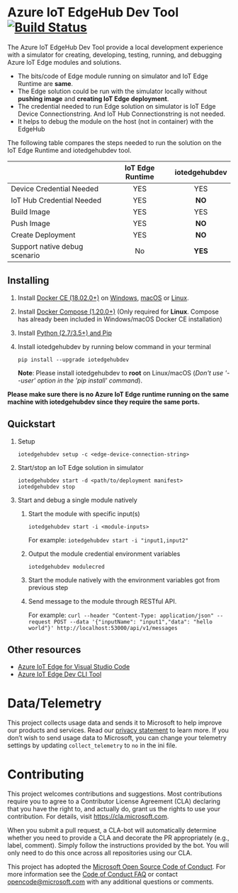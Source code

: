 # Azure IoT EdgeHub Dev Tool [![Build Status](https://travis-ci.org/Azure/iotedgehubdev.svg?branch=master)](https://travis-ci.org/Azure/iotedgehubdev)
The Azure IoT EdgeHub Dev Tool provide a local development experience with a simulator for creating, developing, testing, running, and debugging Azure IoT Edge modules and solutions.
- The bits/code of Edge module running on simulator and IoT Edge Runtime are **same**.
- The Edge solution could be run with the simulator locally without **pushing image** and **creating IoT Edge deployment**.
- The credential needed to run Edge solution on simulator is IoT Edge Device Connectionstring. And IoT Hub Connectionstring is not needed.
- It helps to debug the module on the host (not in container) with the EdgeHub

The following table compares the steps needed to run the solution on the IoT Edge Runtime and iotedgehubdev tool.

  |                     | IoT Edge Runtime | iotedgehubdev |
  | ------------------- |:----------------------------:|:-------------:|
  | Device Credential Needed | YES | YES |
  | IoT Hub Credential Needed | YES | **NO** |
  | Build Image | YES | YES |
  | Push Image | YES | **NO** |
  | Create Deployment | YES | **NO** |
  | Support native debug scenario| No | **YES** |

## Installing
1. Install [Docker CE (18.02.0+)](https://www.docker.com/community-edition) on
[Windows](https://docs.docker.com/docker-for-windows/install/), [macOS](https://docs.docker.com/docker-for-mac/install/) or [Linux](https://docs.docker.com/install/linux/docker-ce/ubuntu/#install-docker-ce).

2. Install [Docker Compose (1.20.0+)](https://docs.docker.com/compose/install/#install-compose) (Only required for **Linux**. Compose has already been included in Windows/macOS Docker CE installation)
3. Install [Python (2.7/3.5+) and Pip](https://www.python.org/)
4. Install iotedgehubdev by running below command in your terminal
    ```
    pip install --upgrade iotedgehubdev
    ```
    **Note**: Please install iotedgehubdev to **root** on Linux/macOS (*Don't use '--user' option in the 'pip install' command*).

**Please make sure there is no Azure IoT Edge runtime running on the same machine with iotedgehubdev since they require the same ports.**

## Quickstart
1. Setup
    ```
    iotedgehubdev setup -c <edge-device-connection-string>
    ```

2. Start/stop an IoT Edge solution in simulator
    ```
    iotedgehubdev start -d <path/to/deployment manifest>
    iotedgehubdev stop
    ```

3. Start and debug a single module natively
    1. Start the module with specific input(s)
        ```
        iotedgehubdev start -i <module-inputs>
        ```

        For example: `iotedgehubdev start -i "input1,input2"`
    
    2. Output the module credential environment variables

        ```
        iotedgehubdev modulecred
        ```

    3. Start the module natively with the environment variables got from previous step
    4. Send message to the module through RESTful API. 

        For example:
        `curl --header "Content-Type: application/json" --request POST --data '{"inputName": "input1","data": "hello world"}' http://localhost:53000/api/v1/messages`
 
## Other resources
- [Azure IoT Edge for Visual Studio Code](https://github.com/microsoft/vscode-azure-iot-edge)
- [Azure IoT Edge Dev CLI Tool](https://github.com/azure/iotedgedev)

# Data/Telemetry
This project collects usage data and sends it to Microsoft to help improve our products and services. Read our [privacy statement](http://go.microsoft.com/fwlink/?LinkId=521839) to learn more. 
If you don’t wish to send usage data to Microsoft, you can change your telemetry settings by updating `collect_telemetry` to `no` in the ini file.

# Contributing

This project welcomes contributions and suggestions. Most contributions require you to
agree to a Contributor License Agreement (CLA) declaring that you have the right to,
and actually do, grant us the rights to use your contribution. For details, visit
https://cla.microsoft.com.

When you submit a pull request, a CLA-bot will automatically determine whether you need
to provide a CLA and decorate the PR appropriately (e.g., label, comment). Simply follow the
instructions provided by the bot. You will only need to do this once across all repositories using our CLA.

This project has adopted the [Microsoft Open Source Code of Conduct](https://opensource.microsoft.com/codeofconduct/).
For more information see the [Code of Conduct FAQ](https://opensource.microsoft.com/codeofconduct/faq/)
or contact [opencode@microsoft.com](mailto:opencode@microsoft.com) with any additional questions or comments.